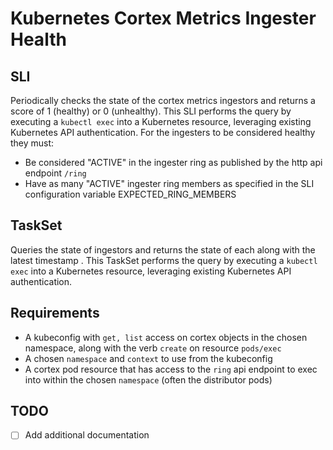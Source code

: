 # Kubernetes Cortex Metrics Ingester Health

## SLI
Periodically checks the state of the cortex metrics ingestors and returns a score of 1 (healthy) or 0 (unhealthy). This SLI performs the query by executing a `kubectl exec` into a Kubernetes resource, leveraging existing Kubernetes API authentication. For the ingesters to be considered healthy they must:

- Be considered "ACTIVE" in the ingester ring as published by the http api endpoint `/ring`
- Have as many "ACTIVE" ingester ring members as specified in the SLI configuration variable EXPECTED_RING_MEMBERS

## TaskSet
Queries the state of ingestors and returns the state of each along with the latest timestamp . This TaskSet performs the query by executing a `kubectl exec` into a Kubernetes resource, leveraging existing Kubernetes API authentication. 

## Requirements
- A kubeconfig with `get, list` access on cortex objects in the chosen namespace, along with the verb `create` on resource `pods/exec`
- A chosen `namespace` and `context` to use from the kubeconfig
- A cortex pod resource that has access to the `ring` api endpoint to exec into within the chosen `namespace` (often the distributor pods)

## TODO
- [ ] Add additional documentation